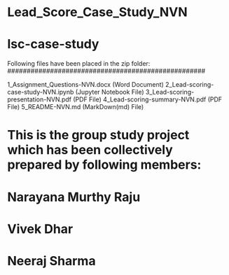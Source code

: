 # Lead_Score_Case_Study_NVN

# lsc-case-study

Following files have been placed in the zip folder:
###################################################

1_Assignment_Questions-NVN.docx       (Word Document)
2_Lead-scoring-case-study-NVN.ipynb   (Jupyter Notebook File)
3_Lead-scoring-presentation-NVN.pdf   (PDF File)
4_Lead-scoring-summary-NVN.pdf        (PDF File)
5_README-NVN.md                       (MarkDown(md) File)

# This is the group study project which has been collectively prepared by following members:
# Narayana Murthy Raju
# Vivek Dhar
# Neeraj Sharma

